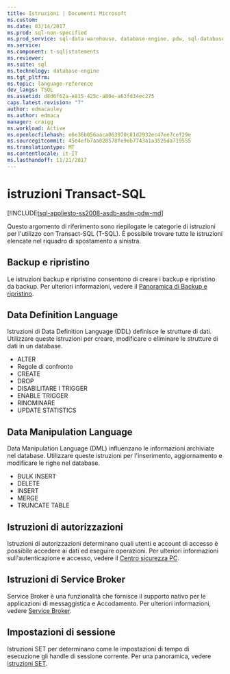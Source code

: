 ```yaml
---
title: Istruzioni | Documenti Microsoft
ms.custom: 
ms.date: 03/14/2017
ms.prod: sql-non-specified
ms.prod_service: sql-data-warehouse, database-engine, pdw, sql-database
ms.service: 
ms.component: t-sql|statements
ms.reviewer: 
ms.suite: sql
ms.technology: database-engine
ms.tgt_pltfrm: 
ms.topic: language-reference
dev_langs: TSQL
ms.assetid: d8d6f62a-e815-425c-a80e-a63fd34ec275
caps.latest.revision: "7"
author: edmacauley
ms.author: edmaca
manager: craigg
ms.workload: Active
ms.openlocfilehash: e6e36b056aaca063970c81d2932ec47ee7cef29e
ms.sourcegitcommit: 45e4efb7aa828578fe9eb7743a1a3526da719555
ms.translationtype: MT
ms.contentlocale: it-IT
ms.lasthandoff: 11/21/2017
---
```

# <a name="transact-sql-statements"></a>istruzioni Transact-SQL
[!INCLUDE[tsql-appliesto-ss2008-asdb-asdw-pdw-md](../../includes/tsql-appliesto-ss2008-asdb-asdw-pdw-md.md)]

Questo argomento di riferimento sono riepilogate le categorie di istruzioni per l'utilizzo con Transact-SQL (T-SQL). È possibile trovare tutte le istruzioni elencate nel riquadro di spostamento a sinistra.

## <a name="backup-and-restore"></a>Backup e ripristino
Le istruzioni backup e ripristino consentono di creare i backup e ripristino da backup.  Per ulteriori informazioni, vedere il [Panoramica di Backup e ripristino](../../relational-databases/backup-restore/back-up-and-restore-of-sql-server-databases.md).

## <a name="data-definition-language"></a>Data Definition Language
Istruzioni di Data Definition Language (DDL) definisce le strutture di dati. Utilizzare queste istruzioni per creare, modificare o eliminare le strutture di dati in un database.
- ALTER
- Regole di confronto
- CREATE
- DROP
- DISABILITARE I TRIGGER
- ENABLE TRIGGER
- RINOMINARE
- UPDATE STATISTICS

## <a name="data-manipulation-language"></a>Data Manipulation Language
Data Manipulation Language (DML) influenzano le informazioni archiviate nel database. Utilizzare queste istruzioni per l'inserimento, aggiornamento e modificare le righe nel database.

- BULK INSERT
- DELETE
- INSERT
- MERGE
- TRUNCATE TABLE

## <a name="permissions-statements"></a>Istruzioni di autorizzazioni
Istruzioni di autorizzazioni determinano quali utenti e account di accesso è possibile accedere ai dati ed eseguire operazioni. Per ulteriori informazioni sull'autenticazione e accesso, vedere il [Centro sicurezza PC](../../relational-databases/security/security-center-for-sql-server-database-engine-and-azure-sql-database.md).

## <a name="service-broker-statements"></a>Istruzioni di Service Broker
Service Broker è una funzionalità che fornisce il supporto nativo per le applicazioni di messaggistica e Accodamento. Per ulteriori informazioni, vedere [Service Broker](../../relational-databases/service-broker/event-notifications.md).

## <a name="session-settings"></a>Impostazioni di sessione
Istruzioni SET per determinano come le impostazioni di tempo di esecuzione gli handle di sessione corrente. Per una panoramica, vedere [istruzioni SET](set-statements-transact-sql.md).
